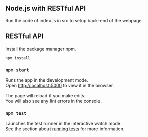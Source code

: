 ## Node.js with RESTful API 

Run the code of index.js in src to setup back-end of the webpage.

## RESTful API
Install the package manager npm.
```
npm install
````
### `npm start`

Runs the app in the development mode.\
Open [http://localhost:5000](http://localhost:3000) to view it in the browser.

The page will reload if you make edits.\
You will also see any lint errors in the console.

### `npm test`

Launches the test runner in the interactive watch mode.\
See the section about [running tests](https://facebook.github.io/create-react-app/docs/running-tests) for more information.
